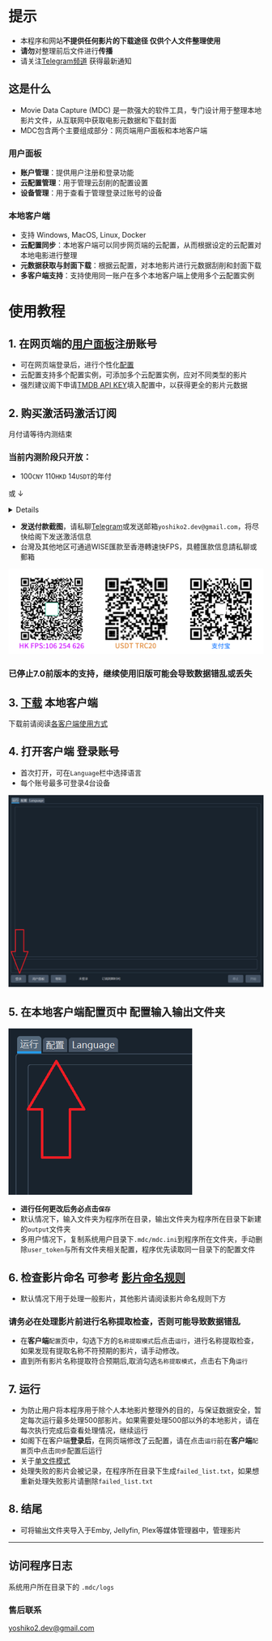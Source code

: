 # 提示
* 本程序和网站**不提供任何影片的下载途径 仅供个人文件整理使用**
* **请勿**对整理前后文件进行**传播**
* 请关注[Telegram频道](https://t.me/mvdc_news) 获得最新通知

## 这是什么
* Movie Data Capture (MDC) 是一款强大的软件工具，专门设计用于整理本地影片文件，从互联网中获取电影元数据和下载封面
* MDC包含两个主要组成部分：网页端用户面板和本地客户端
### 用户面板
* **账户管理**：提供用户注册和登录功能
* **云配置管理**：用于管理云刮削的配置设置
* **设备管理**：用于查看于管理登录过账号的设备
### 本地客户端
* 支持 Windows, MacOS, Linux, Docker
* **云配置同步**：本地客户端可以同步网页端的云配置，从而根据设定的云配置对本地电影进行整理
* **元数据获取与封面下载**：根据云配置，对本地影片进行元数据刮削和封面下载
* **多客户端支持**：支持使用同一账户在多个本地客户端上使用多个云配置实例

# 使用教程

## 1. 在网页端的[用户面板](https://user.mvdc.top)注册账号
* 可在网页端登录后，进行个性化[配置](https://user.mvdc.top/configuration/general)
* 云配置支持多个配置实例，可添加多个云配置实例，应对不同类型的影片
* 强烈建议阁下申请[TMDB API KEY](/chs/configuration.html#tmdb-api-key)填入配置中，以获得更全的影片元数据

## 2. 购买激活码激活订阅
月付请等待内测结束
### 当前内测阶段只开放：
* 100`CNY` 110`HKD` 14`USDT`的年付

或 ↓

<details>

* 50`CNY` 55`HKD`的半年付

</details>

* **发送付款截图**，请私聊[Telegram](https://t.me/yoshiko2_dev)或发送邮箱`yoshiko2.dev@gmail.com`，将尽快给阁下发送激活信息
* 台灣及其他地区可通過WISE匯款至香港轉速快FPS，具體匯款信息請私聊或郵箱

![](/images/pay.png)

### 已停止7.0前版本的支持，继续使用旧版可能会导致数据错乱或丢失

## 3. [下载](https://dl.mvdc.top) 本地客户端
下载前请阅读[各客户端使用方式](/chs/clients.html)

## 4. 打开客户端 登录账号
* 首次打开，可在`Language`栏中选择语言
* 每个账号最多可登录4台设备

![](/images/readme1.png)

## 5. 在本地客户端配置页中 配置输入输出文件夹
![](/images/readme2.png)

* **进行任何更改后务必点击`保存`**  
* 默认情况下，输入文件夹为程序所在目录，输出文件夹为程序所在目录下新建的`output`文件夹
* 多用户情况下，复制系统用户目录下`.mdc/mdc.ini`到程序所在文件夹，手动删除`user_token`与所有文件夹相关配置，程序优先读取同一目录下的配置文件

## 6. 检查影片命名 可参考 [影片命名规则](/chs/naming.html)
* 默认情况下用于处理一般影片，其他影片请阅读影片命名规则下方
### 请务必在处理影片前进行名称提取检查，否则可能导致数据错乱
* 在**客户端**`配置`页中，勾选下方的`名称提取模式`后点击`运行`，进行名称提取检查，如果发现有提取名称不符预期的影片，请手动修改。  
* 直到所有影片名称提取符合预期后,取消勾选`名称提取模式`，点击右下角`运行`

## 7. 运行
* 为防止用户将本程序用于除个人本地影片整理外的目的，与保证数据安全，暂定每次运行最多处理500部影片。如果需要处理500部以外的本地影片，请在每次执行完成后查看处理情况，继续运行
* 如阁下在客户端**登录后**，在网页端修改了云配置，请在点击`运行`前在**客户端**`配置`页中点击`同步`配置后运行  
* 关于[单文件模式](/chs/cli.html#单文件模式)
* 处理失败的影片会被记录，在程序所在目录下生成`failed_list.txt`，如果想重新处理失败影片请删除`failed_list.txt`

## 8. 结尾
* 可将输出文件夹导入于Emby, Jellyfin, Plex等媒体管理器中，管理影片

---


## 访问程序日志
系统用户所在目录下的 `.mdc/logs`

### 售后联系
yoshiko2.dev@gmail.com
